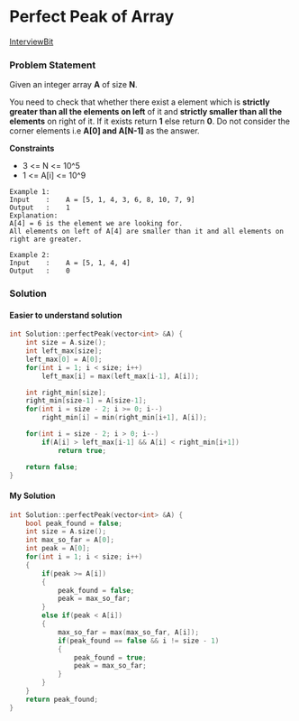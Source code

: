 # Perfect Peak of Array

[InterviewBit](https://www.interviewbit.com/problems/perfect-peak-of-array/)

### Problem Statement

Given an integer array **A** of size **N**.

You need to check that whether there exist a element which is **strictly greater than all the elements on left** of it and **strictly smaller than all the elements** on right of it. If it exists return **1** else return **0**. Do not consider the corner elements i.e **A\[0\] and A\[N-1\]** as the answer.  


**Constraints**

* 3 &lt;= N &lt;= 10^5
* 1 &lt;= A\[i\] &lt;= 10^9

```text
Example 1:
Input    :    A = [5, 1, 4, 3, 6, 8, 10, 7, 9]
Output   :    1
Explanation:   
A[4] = 6 is the element we are looking for.
All elements on left of A[4] are smaller than it and all elements on right are greater.

Example 2:
Input    :    A = [5, 1, 4, 4]
Output   :    0    
```

### Solution

#### Easier to understand solution

```cpp
int Solution::perfectPeak(vector<int> &A) {
    int size = A.size();
    int left_max[size];
    left_max[0] = A[0];
    for(int i = 1; i < size; i++)
        left_max[i] = max(left_max[i-1], A[i]);

    int right_min[size];
    right_min[size-1] = A[size-1];
    for(int i = size - 2; i >= 0; i--)
        right_min[i] = min(right_min[i+1], A[i]);

    for(int i = size - 2; i > 0; i--)
        if(A[i] > left_max[i-1] && A[i] < right_min[i+1])
            return true;

    return false;
}
```

#### My Solution

```cpp
int Solution::perfectPeak(vector<int> &A) {
    bool peak_found = false;
    int size = A.size();
    int max_so_far = A[0];
    int peak = A[0];
    for(int i = 1; i < size; i++)
    {
        if(peak >= A[i])
        {
            peak_found = false;
            peak = max_so_far;
        }
        else if(peak < A[i])
        {
            max_so_far = max(max_so_far, A[i]);
            if(peak_found == false && i != size - 1)
            {
                peak_found = true;
                peak = max_so_far;
            }
        }
    }
    return peak_found;
}
```

